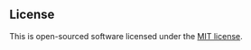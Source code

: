 ## License

This is open-sourced software licensed under the [MIT license](https://opensource.org/licenses/MIT).

